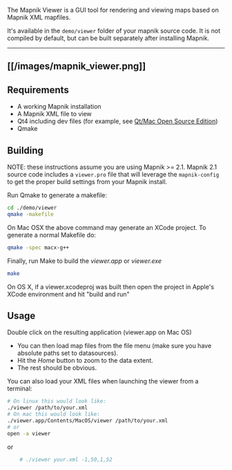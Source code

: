 The Mapnik Viewer is a GUI tool for rendering and viewing maps based on Mapnik XML mapfiles.

It's available in the `demo/viewer` folder of your mapnik source code. It is not compiled by default, but can be built separately after installing Mapnik.

----
[[/images/mapnik_viewer.png]]
----

## Requirements

 * A working Mapnik installation
 * A Mapnik XML file to view
 * Qt4 including dev files (for example, see [Qt/Mac Open Source Edition](http://trolltech.com/developer/downloads/qt/mac))
 * Qmake

## Building

NOTE: these instructions assume you are using Mapnik >= 2.1. Mapnik 2.1 source code includes a `viewer.pro` file that will leverage the `mapnik-config` to get the proper build settings from your Mapnik install.

Run Qmake to generate a makefile:

```sh
cd ./demo/viewer
qmake -makefile
```

On Mac OSX the above command may generate an XCode project. To generate a normal Makefile do:

```sh
qmake -spec macx-g++
```

Finally, run Make to build the *viewer.app* or *viewer.exe*

```sh
make
```

On OS X, if a viewer.xcodeproj was built then open the project in Apple's XCode environment and hit "build and run"

## Usage

Double click on the resulting application (viewer.app on Mac OS)

 * You can then load map files from the file menu (make sure you have absolute paths set to datasources).
 * Hit the *Home* button to zoom to the data extent.
 * The rest should be obvious.

You can also load your XML files when launching the viewer from a terminal:

```sh
# On linux this would look like:
./viewer /path/to/your.xml
# On mac this would look like:
./viewer.app/Contents/MacOS/viewer /path/to/your.xml
# or
open -a viewer
```

or

```sh
    # ./viewer your.xml -1,50,1,52
```
